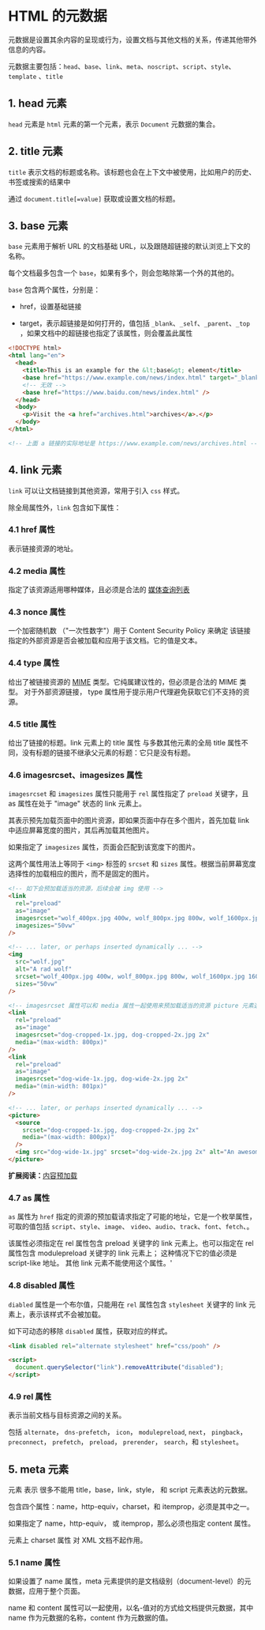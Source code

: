 # HTML 的元数据

元数据是设置其余内容的呈现或行为，设置文档与其他文档的关系，传递其他带外信息的内容。

元数据主要包括：`head`、`base`、`link`、`meta`、`noscript`、`script`、`style`、`template`
、`title`

## 1. head 元素

`head` 元素是 `html` 元素的第一个元素，表示 `Document` 元数据的集合。

## 2. title 元素

`title` 表示文档的标题或名称。该标题也会在上下文中被使用，比如用户的历史、书签或搜索的结果中

通过 `document.title[=value]` 获取或设置文档的标题。

## 3. base 元素

`base` 元素用于解析 URL 的文档基础 URL，以及跟随超链接的默认浏览上下文的名称。

每个文档最多包含一个 `base`，如果有多个，则会忽略除第一个外的其他的。

`base` 包含两个属性，分别是：

- href，设置基础链接

- target，表示超链接是如何打开的，值包括 `_blank`、`_self`、`_parent`、`_top`
  ，如果文档中的超链接也指定了该属性，则会覆盖此属性

```html
<!DOCTYPE html>
<html lang="en">
  <head>
    <title>This is an example for the &lt;base&gt; element</title>
    <base href="https://www.example.com/news/index.html" target="_blank" />
    <!-- 无效 -->
    <base href="https://www.baidu.com/news/index.html" />
  </head>
  <body>
    <p>Visit the <a href="archives.html">archives</a>.</p>
  </body>
</html>

<!-- 上面 a 链接的实际地址是 https://www.example.com/news/archives.html -->
```

## 4. link 元素

`link` 可以让文档链接到其他资源，常用于引入 `css` 样式。

除全局属性外，`link` 包含如下属性：

### 4.1 href 属性

表示链接资源的地址。

### 4.2 media 属性

指定了该资源适用哪种媒体，且必须是合法的 [媒体查询列表](https://whatwg-cn.github.io/html/#valid-media-query-list)

### 4.3 nonce 属性

一个加密随机数 （"一次性数字"）用于 Content Security Policy 来确定 该链接指定的外部资源是否会被加载和应用于该文档。它的值是文本。

### 4.4 type 属性

给出了被链接资源的 [MIME](https://mimesniff.spec.whatwg.org/#mime-type) 类型。它纯属建议性的，但必须是合法的 MIME 类型。
对于外部资源链接， type 属性用于提示用户代理避免获取它们不支持的资源。

### 4.5 title 属性

给出了链接的标题。link 元素上的 title 属性 与多数其他元素的全局 title 属性不同，没有标题的链接不继承父元素的标题：它只是没有标题。

### 4.6 imagesrcset、imagesizes 属性

`imagesrcset` 和 `imagesizes` 属性只能用于 `rel` 属性指定了 `preload` 关键字，且 as 属性在处于 "image" 状态的 link 元素上。

其表示预先加载页面中的图片资源，即如果页面中存在多个图片，首先加载 link 中适应屏幕宽度的图片，其后再加载其他图片。

如果指定了 `imagesizes` 属性，页面会匹配到该宽度下的图片。

这两个属性用法上等同于 `<img>` 标签的 `srcset` 和 `sizes` 属性。根据当前屏幕宽度选择性的加载相应的图片，而不是固定的图片。

```html
<!-- 如下会预加载适当的资源，后续会被 img 使用 -->
<link
  rel="preload"
  as="image"
  imagesrcset="wolf_400px.jpg 400w, wolf_800px.jpg 800w, wolf_1600px.jpg 1600w"
  imagesizes="50vw"
/>

<!-- ... later, or perhaps inserted dynamically ... -->
<img
  src="wolf.jpg"
  alt="A rad wolf"
  srcset="wolf_400px.jpg 400w, wolf_800px.jpg 800w, wolf_1600px.jpg 1600w"
  sizes="50vw"
/>
```

```html
<!-- imagesrcset 属性可以和 media 属性一起使用来预加载适当的资源 picture 元素选择的资源 -->
<link
  rel="preload"
  as="image"
  imagesrcset="dog-cropped-1x.jpg, dog-cropped-2x.jpg 2x"
  media="(max-width: 800px)"
/>
<link
  rel="preload"
  as="image"
  imagesrcset="dog-wide-1x.jpg, dog-wide-2x.jpg 2x"
  media="(min-width: 801px)"
/>

<!-- ... later, or perhaps inserted dynamically ... -->
<picture>
  <source
    srcset="dog-cropped-1x.jpg, dog-cropped-2x.jpg 2x"
    media="(max-width: 800px)"
  />
  <img src="dog-wide-1x.jpg" srcset="dog-wide-2x.jpg 2x" alt="An awesome dog" />
</picture>
```

**扩展阅读：**[内容预加载](05-通过rel=%22preload%22进行内容预加载.md)

### 4.7 as 属性

`as` 属性为 `href` 指定的资源的预加载请求指定了可能的地址，它是一个枚举属性，可取的值包括 `script`、`style`、`image`、
`video`、`audio`、`track`、`font`、`fetch`、。

该属性必须指定在 rel 属性包含 preload 关键字的 link 元素上。也可以指定在 rel 属性包含 modulepreload 关键字的 link 元素上；
这种情况下它的值必须是 script-like 地址。 其他 link 元素不能使用这个属性。'

### 4.8 disabled 属性

`diabled` 属性是一个布尔值，只能用在 `rel` 属性包含 `stylesheet` 关键字的 link 元素上，表示该样式不会被加载。

如下可动态的移除 `disabled` 属性，获取对应的样式。

```html
<link disabled rel="alternate stylesheet" href="css/pooh" />

<script>
  document.querySelector("link").removeAttribute("disabled");
</script>
```

### 4.9 rel 属性

表示当前文档与目标资源之间的关系。

包括 `alternate`， `dns-prefetch`， `icon`， `modulepreload`, `next`， `pingback`， `preconnect`， `prefetch`，
`preload`， `prerender`， `search`，和 `stylesheet`。

## 5. meta 元素

<meta> 元素 表示 很多不能用 title，base，link，style， 和 script 元素表达的元数据。

<meta> 包含四个属性：name，http-equiv，charset，和 itemprop，必须是其中之一。

如果指定了 name，http-equiv， 或 itemprop，那么必须也指定 content 属性。

<meta> 元素上 charset 属性 对 XML 文档不起作用。

### 5.1 name 属性

如果设置了 name 属性，meta 元素提供的是文档级别（document-level）的元数据，应用于整个页面。

name 和 content 属性可以一起使用，以名-值对的方式给文档提供元数据，其中 name 作为元数据的名称，content 作为元数据的值。
